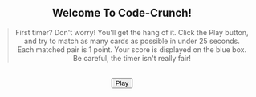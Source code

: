 <style>
#greet-text{
    text-align: center;
}

.play-container{
    text-align: center;
}

.greet-container{
    text-align: center;
}

#play-button{
    display: block;
    margin: auto;
}

#close-game{
    display: none;
    margin: auto;
    background-color: rgb(223, 109, 109);
}

#game-container{
    position: relative !important;
    --bg-color: #90fff0 !important;
    --bg-color-light: #ff00c8; 
    background: linear-gradient(-45deg, var(--bg-color), var(--bg-color-light), var(--bg-color), var(--bg-color-light));
    background-size: 1200% 1200% !important;
    animation: gradient 7s ease infinite !important;
    text-align: center;
    width: 480px;
    height: 480px;
    border-radius: 20px;
    margin: auto;
    display: none;
}
#timer-container{
  display: none;
}
#bar{
  margin-top: 40px;
  font-family: 'Fira Mono', monospace !important;
  border-collapse: collapse;
  width: 100%;
  border-radius: 0.75em;
  box-shadow: 0 0 0.5em #175178;
  padding: 10px 10px;
}
.bar-1 {
  margin-left: 100px;
  width: 150px;
  height: 80px;
  border-radius: 40px;
  background-color: #90fff0;
  color: #000000;
  border: #ffffff;
}
#game {
  justify-self: center;
  display: grid;
  grid-template-columns: repeat(4, 1fr);
  grid-template-rows: repeat(4, 1fr);
  width: 450px;
  height: 450px;  
}
.flip-card {
  background-color: transparent;
  width: 100px;
  height: 100px;
  perspective: 1000px;
  margin-top: 0px;
  position: relative;
  text-align: center;
  transition: transform 0.6s;
  transform-style: preserve-3d;
}
.flip-card div {
  display: flex;
  justify-content: center;
  align-items: center;
  position: absolute;
  width: 100%;
  height: 100%;
  backface-visibility: hidden;
}
.flip-card .flip-card-front {
  width: 100px;
  height: 100px;
  background-color: #ff0000;
  border-radius: 20px;
}
.flip-card .flip-card-back {
  width: 100px;
  height: 100px;
  background-color: #f1dd00;
  transform: rotateY(180deg);
  border-radius: 20px;
}
.flip-card.flipped {
  transform: rotateY(180deg);
}
#canvas{
  position: relative;
  display: block;
  padding-top: 22px;
  margin: 21px
}
img {
  width: 50px;
  height: 50px;
}    
.frozen {
  pointer-events: none;
  opacity: 1;
}
.frozen-text {
  display: none;
  position: absolute;
  top: 50%;
  left: 50%;
  transform: translate(-50%, -50%);
  font-size: 36px;
  font-weight: bold;
  font-family: "Lucida Console", "Monaco", monospace;
  color: #ff9304;
  text-align: center;
}
.frozen .frozen-text {
  display: block;
}
#popup-image {
  position: absolute;
  display: none;
  top: 45%;
  left: 50%;
  transform: translate(-50%, -50%);
  width: 400px;
  height: 300px;
}
.timer {
  width: 200px;
  border: solid 1px #ffffff;
  border-radius: 6px;
}
.timer .inner {
  height: 15px;
  animation: timer-start;
  animation-duration: 40s;
  animation-iteration-count: 1;
  animation-fill-mode: forwards;
  animation-play-state: paused;
  animation-timing-function: linear;
  border-radius: 6px;
}
@keyframes timer-start {
  0% {
    width: 100%;
    background: #1aff00;
  }
  100% {
    width: 0%;
    background: #F00;
  }
}
#highscores{
  font-family: 'Fira Mono', monospace !important;
  border-collapse: collapse;
  width: 100%;
  border-radius: 0.75em;
  box-shadow: 0 0 0.5em #175178;
  padding: 10px 10px;
  display: table;
}         
</style>

<div class="greet-container">
  <h2>Welcome To Code-Crunch!</h2>
  <blockquote id = "greet-text">First timer? Don't worry! You'll get the hang of it. Click the Play button, and try to match as many cards as possible in under 25 seconds. Each matched pair is 1 point. Your score is displayed on the blue box. Be careful, the timer isn't really fair!</blockquote>
</div>
<br>
<div class="play-container">
  <button type="button" id="play-button">Play</button>
  <button type="button" id="close-game">Close</button>
  <div id="timer-container">
    <table id="bar">
      <tr>
        <th><button type="button" class="bar-1"><span id="match-count">Score</span></button></th>
        <th><div id='timer'></div></th>
      </tr>
    </table>
  </div>
  <br>
  <div id="game-container">
      <section id="canvas" class="hidden">
      <div id="game">
      </div>
      <img id="popup-image" src="{{site.baseurl}}/images/m.png">
    </section>
  </div>
  <br>
</div>
<script>

// for loop: creating 16 cards each with a unique id
var gameDiv = document.getElementById('game');
for (let i = 1; i <= 16; i++) {
  var flipCardDiv = document.createElement('div');
  flipCardDiv.id = 'flip-card-' + i;
  flipCardDiv.classList.add('flip-card');
  flipCardDiv.innerHTML = `
    <div class="flip-card-front"></div>
    <div class="flip-card-back"></div>
  `;
  gameDiv.appendChild(flipCardDiv);
}

// onevent click listeners for play button and close button (closing and starting the game restarts the game including score and timer)
var playbutton = document.getElementById("play-button");
playbutton.onclick = function() {
  document.getElementById("game-container").style.display = "block";
  document.getElementById("timer-container").style.display = "block";
  document.getElementById("play-button").style.display = "none";
  document.getElementById("close-game").style.display = "block";
}

// by using the randSide function it is assured that the items in the list are assigned to each card randomly with no repeats
var sides = document.querySelectorAll(".flip-card .flip-card-back");
function assignSides(sides) {
  // each image is listed twice since there are 16 cards
  var url = "{{site.baseurl}}/images/";   // for max efficiency
  // CITATION: all of the following images are from the website Font Awesome
  var randImages = [
                        url + "bug.png",
                        url + "bug.png", 
                        url + "c.png",
                        url + "c.png",  
                        url + "ch.png", 
                        url + "ch.png", 
                        url + "d.png", 
                        url + "d.png",
                        url + "e.png", 
                        url + "e.png",
                        url + "g.png",
                        url + "g.png",  
                        url + "s.png", 
                        url + "s.png", 
                        url + "sc.png",   
                        url + "sc.png"
                      ];

  var imagesPostReplay = randImages.slice();
  
  for (var i = 0; i < 16; i++) {
    var randomIndex = Math.floor(Math.random() * randImages.length);
    var side = randImages[randomIndex];
    // each image is randomly selected and returned while also being deleted from the list 
    randImages.splice(randomIndex, 1);
    sides[i].innerHTML = '<img src="' + side + '">';
  }

  if (typeof assignSides.initialized == 'undefined') {
    assignSides.initialized = true;
    // since the reset function relies on randImages being repeated, it is more efficient to make a copy of the list instead
    randImages = imagesPostReplay;  
  }
}

function unflipped(card) {
  // usage of NOT operator: items with the flipped class result in False, which is inverted by the NOT operator, resulting in True
  return !card.classList.contains("flipped");
}

// checking if the html property (image) of two selected cards match
var flippedCards = [];
function matched(flippedCards) {
  return (flippedCards[0].innerHTML == flippedCards[1].innerHTML);
}
// if cards don't match, they will stay flipped for 700ms and then the "flipped" class is removed from both cards
var hold = 700;
function hideCards(flippedCards) {
  setTimeout(function() {
    flippedCards[0].classList.remove("flipped");
    flippedCards[1].classList.remove("flipped");
  }, 
  hold);
}

// Once the game is restarted, images are assigned randomly and all cards will be face-down
var flipCardElements = document.querySelectorAll(".flip-card");
function reset(sides, flipCardElements) {
  assignSides(sides);
  flipCardElements.forEach(function(card) {
    card.classList.remove("flipped");
  });
}

var matchCountDisplay = document.querySelector("#match-count");
var matchCounter = 0;     // 0 initial score
// assignSides function called
assignSides(sides);
var canvas = document.querySelector("#canvas");   
canvas.addEventListener("click", function(event) {     // interactive area with click event listener
  if (event.target.classList.contains("flip-card-front")) {   
    // closest element with the flip-card class
    var card = event.target.closest(".flip-card");
    if (unflipped(card)) {
      // flipped cards assigned the class "flipped" and added to the flippedCards array
      card.classList.add("flipped");
      flippedCards.push(card);
    }
    // if two cards have been flipped
    if (flippedCards.length == 2) {
      if (matched(flippedCards)) {
        // update score
        matchCountDisplay.textContent = ++matchCounter;
      } else {
        // cards hidden if don't match
        hideCards(flippedCards);
      }
      // array emptied
      flippedCards = [];
    }
  }
});

// timer function with parameters
function initTimer(id, duration, callback) {
  var t = document.getElementById(id);
  t.className = 'timer';
  var tInner = document.createElement('div');
  tInner.className = 'inner';
  tInner.style.animationDuration = duration;
  if (typeof(callback) === 'function')
    tInner.addEventListener('animationend', callback);
    t.appendChild(tInner);
    // start animation
    tInner.style.animationPlayState = 'running';
}

addEventListener('load', () => initTimer('timer', '25s', () => {    // duration set to 25s
  var scrnfreeze = document.getElementById("game-container");     
  scrnfreeze.classList.add("frozen");                             // game is frozen once timer reaches zero
  document.getElementById("popup-image").style.display = "block";        // time's up message pop up
}));

// reseting: close button acts as a replay button
var closegame = document.getElementById("close-game");
closegame.onclick = function() {
  var scrnfreeze = document.getElementById("game-container");
  reset(sides, flipCardElements);   // reset function called
  matchCounter = 0;   // score reset
  matchCountDisplay.textContent = matchCounter;    // score display reset
  scrnfreeze.classList.remove("frozen");            // frozen effect removed
  document.getElementById("popup-image").style.display = "none";    // pop up removed
  document.getElementById("game-container").style.display = "none";
  document.getElementById("timer-container").style.display = "none";
  document.getElementById("play-button").style.display = "block";
  document.getElementById("close-game").style.display = "none";
}
</script>